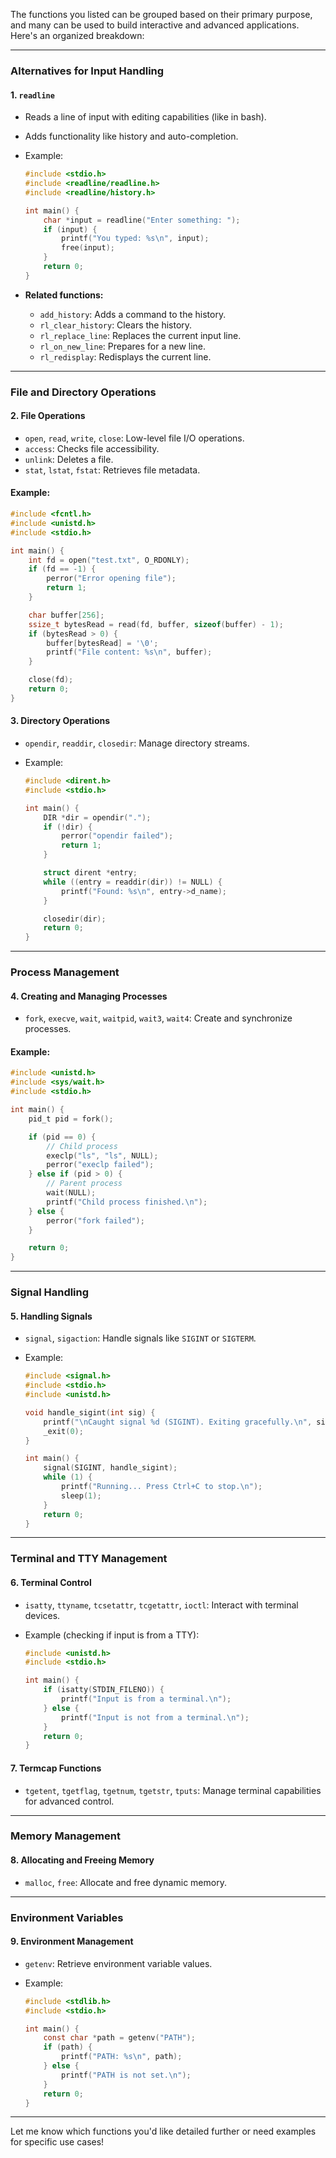 The functions you listed can be grouped based on their primary purpose, and many can be used to build interactive and advanced applications. Here's an organized breakdown:

---

### **Alternatives for Input Handling**

#### **1. `readline`**

- Reads a line of input with editing capabilities (like in bash).
- Adds functionality like history and auto-completion.
- Example:

  ```c
  #include <stdio.h>
  #include <readline/readline.h>
  #include <readline/history.h>

  int main() {
      char *input = readline("Enter something: ");
      if (input) {
          printf("You typed: %s\n", input);
          free(input);
      }
      return 0;
  }
  ```

- **Related functions:**
  - `add_history`: Adds a command to the history.
  - `rl_clear_history`: Clears the history.
  - `rl_replace_line`: Replaces the current input line.
  - `rl_on_new_line`: Prepares for a new line.
  - `rl_redisplay`: Redisplays the current line.

---

### **File and Directory Operations**

#### **2. File Operations**

- `open`, `read`, `write`, `close`: Low-level file I/O operations.
- `access`: Checks file accessibility.
- `unlink`: Deletes a file.
- `stat`, `lstat`, `fstat`: Retrieves file metadata.

#### Example:

```c
#include <fcntl.h>
#include <unistd.h>
#include <stdio.h>

int main() {
    int fd = open("test.txt", O_RDONLY);
    if (fd == -1) {
        perror("Error opening file");
        return 1;
    }

    char buffer[256];
    ssize_t bytesRead = read(fd, buffer, sizeof(buffer) - 1);
    if (bytesRead > 0) {
        buffer[bytesRead] = '\0';
        printf("File content: %s\n", buffer);
    }

    close(fd);
    return 0;
}
```

#### **3. Directory Operations**

- `opendir`, `readdir`, `closedir`: Manage directory streams.
- Example:

  ```c
  #include <dirent.h>
  #include <stdio.h>

  int main() {
      DIR *dir = opendir(".");
      if (!dir) {
          perror("opendir failed");
          return 1;
      }

      struct dirent *entry;
      while ((entry = readdir(dir)) != NULL) {
          printf("Found: %s\n", entry->d_name);
      }

      closedir(dir);
      return 0;
  }
  ```

---

### **Process Management**

#### **4. Creating and Managing Processes**

- `fork`, `execve`, `wait`, `waitpid`, `wait3`, `wait4`: Create and synchronize processes.

#### Example:

```c
#include <unistd.h>
#include <sys/wait.h>
#include <stdio.h>

int main() {
    pid_t pid = fork();

    if (pid == 0) {
        // Child process
        execlp("ls", "ls", NULL);
        perror("execlp failed");
    } else if (pid > 0) {
        // Parent process
        wait(NULL);
        printf("Child process finished.\n");
    } else {
        perror("fork failed");
    }

    return 0;
}
```

---

### **Signal Handling**

#### **5. Handling Signals**

- `signal`, `sigaction`: Handle signals like `SIGINT` or `SIGTERM`.
- Example:

  ```c
  #include <signal.h>
  #include <stdio.h>
  #include <unistd.h>

  void handle_sigint(int sig) {
      printf("\nCaught signal %d (SIGINT). Exiting gracefully.\n", sig);
      _exit(0);
  }

  int main() {
      signal(SIGINT, handle_sigint);
      while (1) {
          printf("Running... Press Ctrl+C to stop.\n");
          sleep(1);
      }
      return 0;
  }
  ```

---

### **Terminal and TTY Management**

#### **6. Terminal Control**

- `isatty`, `ttyname`, `tcsetattr`, `tcgetattr`, `ioctl`: Interact with terminal devices.
- Example (checking if input is from a TTY):

  ```c
  #include <unistd.h>
  #include <stdio.h>

  int main() {
      if (isatty(STDIN_FILENO)) {
          printf("Input is from a terminal.\n");
      } else {
          printf("Input is not from a terminal.\n");
      }
      return 0;
  }
  ```

#### **7. Termcap Functions**

- `tgetent`, `tgetflag`, `tgetnum`, `tgetstr`, `tputs`: Manage terminal capabilities for advanced control.

---

### **Memory Management**

#### **8. Allocating and Freeing Memory**

- `malloc`, `free`: Allocate and free dynamic memory.

---

### **Environment Variables**

#### **9. Environment Management**

- `getenv`: Retrieve environment variable values.
- Example:

  ```c
  #include <stdlib.h>
  #include <stdio.h>

  int main() {
      const char *path = getenv("PATH");
      if (path) {
          printf("PATH: %s\n", path);
      } else {
          printf("PATH is not set.\n");
      }
      return 0;
  }
  ```

---

Let me know which functions you'd like detailed further or need examples for specific use cases!
